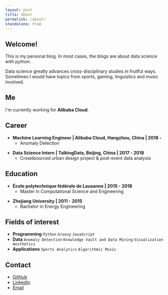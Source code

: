 ```yaml
---
layout: post
title: About
permalink: /about/
standalone: true
---
```


## Welcome!

This is my personal blog. In most cases, the blogs are about data science with python.

Data science greatly advances cross-disciplinary studies in fruitful ways. Sometimes I would have topics from sports, gaming, linguistics and music involved.

## Me

I'm currently working for **Alibaba Cloud**.


## Career

- **Machine Learning Engineer \| Alibaba Cloud, Hangzhou, China \| 2018 -**
	+ Anomaly Detection

[]()

- **Data Science Intern \| TalkingData, Beijing, China \| 2017 - 2018**
	+ Crowdsourced urban design project & post-event data analysis


## Education

-  **École polytechnique fédérale de Lausanne \| 2015 - 2018**
	+ Master in Computational Science and Engineering

[]() <!--as blank line-->

- **Zhejiang University \| 2011 - 2015**
	+ Bachelor in Energy Engineering


## Fields of interest

- **Programming** `Python` `Groovy` `JavaScript` 
- **Data** `Anomaly Detection` `Knowledge Vault and Data Mining` `Visualization Aesthetics`
- **Applications** `Sports Analytics` `Algorithmic Music`


## Contact

- [GitHub](https://github.com/Jiaxigu)
- [LinkedIn](https://www.linkedin.com/in/jiaxigu/)
- [Email](mailto:mcjxgu@163.com)

